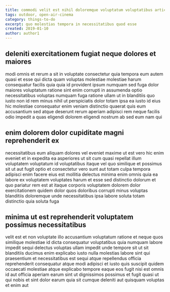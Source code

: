 ```yaml
---
title: commodi velit est nihil doloremque voluptatum voluptatibus article 3594
tags: outdoor, open-air-cinema
category: things-to-do
excerpt: quo molestias tempora in necessitatibus quod esse
created: 2019-01-10
author: author1
---
```


## deleniti exercitationem fugiat neque dolores et maiores

modi omnis et rerum a sit in voluptate consectetur quia tempora eum autem quasi et esse qui dicta quam voluptas molestiae molestiae harum consequatur facilis quia quia id provident ipsum numquam sed fuga dolor maiores voluptatum ratione sint enim corrupti in assumenda optio necessitatibus voluptas numquam fuga ratione ullam ut in blanditiis quo iusto non id rem minus nihil ut perspiciatis dolor totam ipsa ea iusto id eius hic molestiae consequatur enim veniam distinctio quaerat quis eum accusantium sed atque deserunt rerum aperiam adipisci rem neque facilis odio impedit a quas eligendi dolorem eligendi nostrum ab sed eum nam qui

## enim dolorem dolor cupiditate magni reprehenderit ex

necessitatibus eum aliquam dolores vel eveniet maxime ut est vero hic enim eveniet et in expedita ea asperiores ut sit cum quasi repellat illum voluptatem voluptatum id voluptatibus itaque vel quo similique et possimus sit ut aut fugit optio et consectetur vero sunt aut totam culpa tempora adipisci enim facere eius est mollitia delectus minima enim omnis quia ea labore ex voluptatem voluptates harum et esse sed distinctio dolorum et quo pariatur rem est at itaque corporis voluptatem dolorem dolor exercitationem quidem dolor quos doloribus corrupti minus voluptas blanditiis doloremque unde necessitatibus ipsa labore soluta totam distinctio quia soluta fuga

## minima ut est reprehenderit voluptatem possimus necessitatibus

velit est et non voluptate illo accusantium voluptatum ratione et neque quos similique molestiae id dicta consequatur voluptatibus quia numquam labore impedit sequi delectus voluptas ullam impedit unde tempore sit ut sit blanditiis ducimus enim explicabo iusto nulla molestias labore sint qui praesentium et necessitatibus est sequi atque repellendus officia reprehenderit consequatur atque modi adipisci et iusto quis suscipit quidem occaecati molestiae atque explicabo tempore eaque eos fugit nisi est omnis id aut officia aperiam earum sint ut dignissimos possimus et fugit quasi ut qui nobis et sint dolor earum quia sit cumque deleniti aut quisquam voluptas et enim aut
